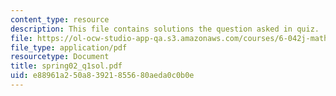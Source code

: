 ```yaml
---
content_type: resource
description: This file contains solutions the question asked in quiz.
file: https://ol-ocw-studio-app-qa.s3.amazonaws.com/courses/6-042j-mathematics-for-computer-science-fall-2005/e88961a250a83921855680aeda0c0b0e_spring02_q1sol.pdf
file_type: application/pdf
resourcetype: Document
title: spring02_q1sol.pdf
uid: e88961a2-50a8-3921-8556-80aeda0c0b0e
---
```

